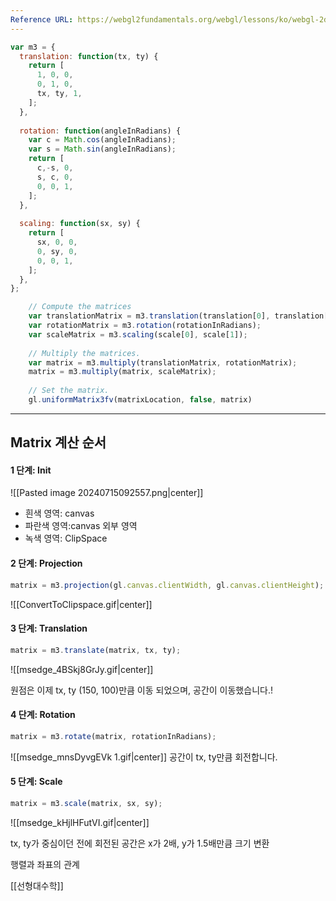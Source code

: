 ```yaml
---
Reference URL: https://webgl2fundamentals.org/webgl/lessons/ko/webgl-2d-matrices.html
---
```




```js title:'Transformation Function'
var m3 = {
  translation: function(tx, ty) {
    return [
      1, 0, 0,
      0, 1, 0,
      tx, ty, 1,
    ];
  },
 
  rotation: function(angleInRadians) {
    var c = Math.cos(angleInRadians);
    var s = Math.sin(angleInRadians);
    return [
      c,-s, 0,
      s, c, 0,
      0, 0, 1,
    ];
  },
 
  scaling: function(sx, sy) {
    return [
      sx, 0, 0,
      0, sy, 0,
      0, 0, 1,
    ];
  },
};
```

```js title:'Matrix Usecase'
    // Compute the matrices
    var translationMatrix = m3.translation(translation[0], translation[1]);
    var rotationMatrix = m3.rotation(rotationInRadians);
    var scaleMatrix = m3.scaling(scale[0], scale[1]);
 
    // Multiply the matrices.
    var matrix = m3.multiply(translationMatrix, rotationMatrix);
    matrix = m3.multiply(matrix, scaleMatrix);
 
    // Set the matrix.
    gl.uniformMatrix3fv(matrixLocation, false, matrix)
```


---


## Matrix 계산 순서

#### 1 단계: Init
![[Pasted image 20240715092557.png|center]]

- 흰색 영역: canvas
- 파란색 영역:canvas 외부 영역
- 녹색 영역: ClipSpace
 
#### 2 단계: Projection

```js
matrix = m3.projection(gl.canvas.clientWidth, gl.canvas.clientHeight);
```

![[ConvertToClipspace.gif|center]]

#### 3 단계: Translation

```js
matrix = m3.translate(matrix, tx, ty);
```
![[msedge_4BSkj8GrJy.gif|center]]

원점은 이제 tx, ty (150, 100)만큼 이동 되었으며, 공간이 이동했습니다.!

#### 4 단계: Rotation 

```js
matrix = m3.rotate(matrix, rotationInRadians);
```
![[msedge_mnsDyvgEVk 1.gif|center]]
공간이 tx, ty만큼 회전합니다.

#### 5 단계: Scale

```js
matrix = m3.scale(matrix, sx, sy);
```
![[msedge_kHjlHFutVI.gif|center]]

tx, ty가 중심이던 전에 회전된 공간은 x가 2배, y가 1.5배만큼 크기 변환

행렬과 좌표의 관계 

[[선형대수학]]
